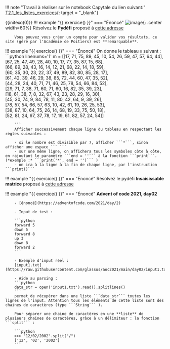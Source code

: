 !!! note "Travail à réaliser sur le notebook Capytale du lien suivant:"
	[T2.1_les_listes_exercices](https://capytale2.ac-paris.fr/web/c/75d4-800427){: target = "_blank"} 

{{initexo(0)}}
!!! example "{{ exercice() }}"
    === "Énoncé"
        ![image](data/sanglier.jpg){: .center width=60%}
        Résolvez le **Pydéfi** proposé à [cette adresse](https://pydefis.callicode.fr/defis/Herculito04Sanglier/txt)

        Vous pouvez vous créer un compte pour valider vos résultats, ce site (géré par l'Académie de Poitiers) est **remarquable**. 
		   

!!! example "{{ exercice() }}"
    === "Énoncé"
        On donne le tableau ```m``` suivant :
        ```python linenums='1'
        m = [[17, 71, 75, 89, 45, 10, 54, 26, 59, 47, 57, 64, 44], \
            [67, 25, 47, 49, 28, 40, 10, 17, 77, 35, 87, 15, 68], \
            [66, 89, 28, 43, 16, 14, 12, 21, 68, 22, 14, 18, 59], \
            [60, 35, 30, 23, 22, 37, 49, 89, 82, 80, 85, 28, 17], \
            [61, 42, 39, 46, 29, 38, 85, 72, 44, 60, 47, 35, 52], \
            [44, 28, 24, 40, 71, 71, 46, 25, 78, 54, 66, 84, 52], \
            [29, 71, 7, 38, 71, 60, 71, 60, 16, 82, 35, 39, 23], \
            [18, 61, 38, 7, 8, 32, 67, 43, 23, 28, 29, 16, 30], \
            [45, 30, 74, 9, 84, 78, 11, 80, 42, 64, 9, 39, 26], \
            [78, 57, 54, 66, 57, 63, 10, 42, 61, 19, 26, 25, 53], \
            [38, 87, 10, 64, 75, 26, 14, 68, 19, 33, 75, 50, 18], \
            [52, 81, 24, 67, 37, 78, 17, 19, 61, 82, 57, 24, 54]]

        ```
        Afficher successivement chaque ligne du tableau en respectant les règles suivantes :

        - si le nombre est divisible par 7, afficher ```*```, sinon afficher une espace ``` ```
        - sur une même ligne, on affichera tous les symboles côte à côte, en rajoutant le paramètre ```end = ''``` à la fonction ```print```. (*exemple :* ```print('*', end = '')``` )
        - on ira à la ligne à la fin de chaque ligne, par l'instruction ```print()```    


!!! example "{{ exercice() }}"
    === "Énoncé"
        Résolvez le pydéfi **Insaisissable matrice** proposé à [cette adresse](https://pydefis.callicode.fr/defis/AlgoMat/txt)        
    

!!! example "{{ exercice() }}"
    === "Énoncé"
        **Advent of code 2021, day02**

        - [énoncé](https://adventofcode.com/2021/day/2)

        - Input de test :

        ```python
        forward 5
        down 5
        forward 8
        up 3
        down 8
        forward 2
        ```

        - Exemple d'input réel :
        [input1.txt](https://raw.githubusercontent.com/glassus/aoc2021/main/day02/input1.txt)

        - Aide au parsing :
        ```python
        data_str = open('input1.txt').read().splitlines()
        ```
        permet de récupérer dans une liste ```data_str``` toutes les lignes de l'input. Attention tous les éléments de cette liste sont des chaines de caractères (type ```String``` ).

        Pour séparer une chaine de caractères en une **liste** de plusieurs chaines de caractères, grâce à un délimiteur : la fonction ```split``` :

        ```python
        >>> "12/02/2002".split("/")
        ['12', '02', '2002']
        ``` 
